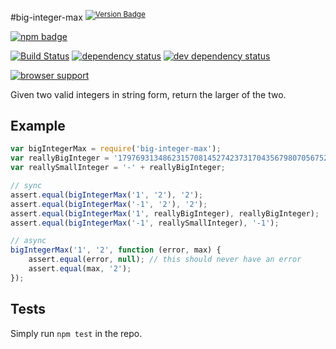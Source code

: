 #big-integer-max <sup>[![Version Badge][npm-version-svg]][npm-url]</sup>

[![npm badge][11]][npm-url]

[![Build Status][travis-svg]][travis-url]
[![dependency status][5]][6]
[![dev dependency status][7]][8]

[![browser support][9]][10]

Given two valid integers in string form, return the larger of the two.

## Example

```js
var bigIntegerMax = require('big-integer-max');
var reallyBigInteger = '179769313486231570814527423731704356798070567525844996598917476803157260780028538760589558632766878171540458953514382464234321326889464182768467546703537516986049910576551282076245490090389328944075868508455133942304583236903222948165808559332123348274797826204144723168738177180919299881250404026184124858368';
var reallySmallInteger = '-' + reallyBigInteger;

// sync
assert.equal(bigIntegerMax('1', '2'), '2');
assert.equal(bigIntegerMax('-1', '2'), '2');
assert.equal(bigIntegerMax('1', reallyBigInteger), reallyBigInteger);
assert.equal(bigIntegerMax('-1', reallySmallInteger), '-1');

// async
bigIntegerMax('1', '2', function (error, max) {
	assert.equal(error, null); // this should never have an error
	assert.equal(max, '2');
});
```

## Tests
Simply run `npm test` in the repo.

[npm-url]: https://npmjs.org/package/big-integer-max
[npm-version-svg]: http://vb.teelaun.ch/ljharb/big-integer-max.svg
[travis-svg]: https://travis-ci.org/ljharb/big-integer-max.svg
[travis-url]: https://travis-ci.org/ljharb/big-integer-max
[5]: https://david-dm.org/ljharb/big-integer-max.svg
[6]: https://david-dm.org/ljharb/big-integer-max
[7]: https://david-dm.org/ljharb/big-integer-max/dev-status.svg
[8]: https://david-dm.org/ljharb/big-integer-max#info=devDependencies
[9]: https://ci.testling.com/ljharb/big-integer-max.png
[10]: https://ci.testling.com/ljharb/big-integer-max
[11]: https://nodei.co/npm/big-integer-max.png?downloads=true&stars=true

